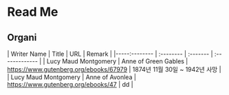 # Read Me 

## Organi


| Writer Name | Title | URL | Remark |
|-----:-------- | :-------- | :------- | :------------- | 
| Lucy Maud Montgomery | Anne of Green Gables | https://www.gutenberg.org/ebooks/67979 | 1874년 11월 30일 ~ 1942년 사망 | 
| Lucy Maud Montgomery | Anne of Avonlea  | https://www.gutenberg.org/ebooks/47 |    dd |

